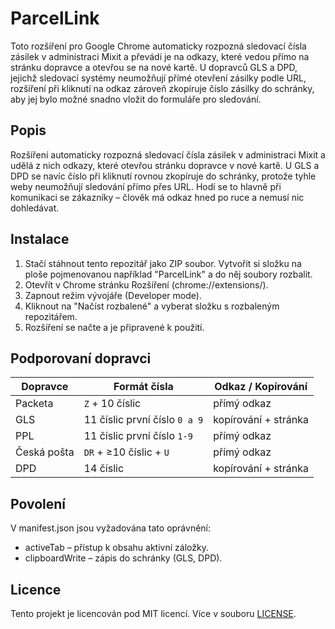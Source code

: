 # ParcelLink 
Toto rozšíření pro Google Chrome automaticky rozpozná sledovací čísla zásilek v administraci Mixit a převádí je na odkazy, které vedou přímo na stránku dopravce a otevřou se na nové kartě. U dopravců GLS a DPD, jejichž sledovací systémy neumožňují přímé otevření zásilky podle URL, rozšíření při kliknutí na odkaz zároveň zkopíruje číslo zásilky do schránky, aby jej bylo možné snadno vložit do formuláře pro sledování.

## Popis

Rozšíření automaticky rozpozná sledovací čísla zásilek v administraci Mixit a udělá z nich odkazy, které otevřou stránku dopravce v nové kartě. U GLS a DPD se navíc číslo při kliknutí rovnou zkopíruje do schránky, protože tyhle weby neumožňují sledování přímo přes URL. Hodí se to hlavně při komunikaci se zákazníky – člověk má odkaz hned po ruce a nemusí nic dohledávat.

## Instalace
1. Stačí stáhnout tento repozitář jako ZIP soubor. Vytvořit si složku na ploše pojmenovanou například "ParcelLink" a do něj soubory rozbalit. 
2. Otevřít v Chrome stránku Rozšíření (chrome://extensions/).
3. Zapnout režim vývojáře (Developer mode).
4. Kliknout na "Načíst rozbalené" a vyberat složku s rozbaleným repozitářem.
5. Rozšíření se načte a je připravené k použití.

## Podporovaní dopravci
| Dopravce    | Formát čísla                 | Odkaz / Kopírování   |
| ----------- | ---------------------------- | -------------------- |
| Packeta     | `Z` + 10 číslic              | přímý odkaz          |
| GLS         | 11 číslic první číslo `0 a 9`| kopírování + stránka |
| PPL         | 11 číslic první číslo `1-9`  | přímý odkaz          |
| Česká pošta | `DR` + ≥10 číslic + `U`      | přímý odkaz          |
| DPD         | 14 číslic                    | kopírování + stránka |

## Povolení

V manifest.json jsou vyžadována tato oprávnění:
- activeTab – přístup k obsahu aktivní záložky.
- clipboardWrite – zápis do schránky (GLS, DPD).

## Licence

Tento projekt je licencován pod MIT licencí. Více v souboru [LICENSE](LICENSE).
